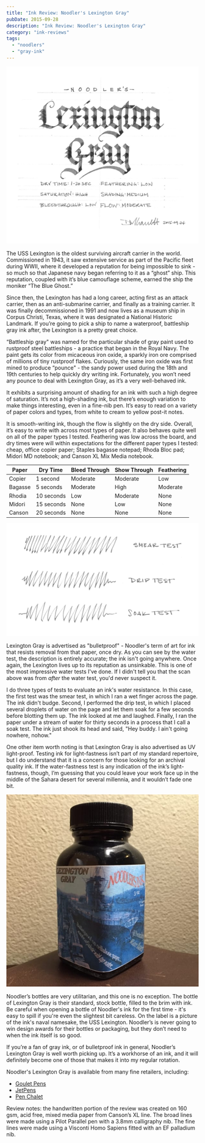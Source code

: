 ```yaml
---
title: "Ink Review: Noodler's Lexington Gray"
pubDate: 2015-09-28
description: "Ink Review: Noodler's Lexington Gray"
category: "ink-reviews"
tags:
  - "noodlers"
  - "gray-ink"
---
```


![Noodler's Lexington Gray](exemplar.jpeg)

The USS Lexington is the oldest surviving aircraft carrier in the world. Commissioned in 1943, it saw extensive service as part of the Pacific fleet during WWII, where it developed a reputation for being impossible to sink - so much so that Japanese navy began referring to it as a “ghost” ship. This reputation, coupled with it’s blue camouflage scheme, earned the ship the moniker “The Blue Ghost.”

Since then, the Lexington has had a long career, acting first as an attack carrier, then as an anti-submarine carrier, and finally as a training carrier. It was finally decommissioned in 1991 and now lives as a museum ship in Corpus Christi, Texas, where it was designated a National Historic Landmark. If you’re going to pick a ship to name a waterproof, battleship gray ink after, the Lexington is a pretty great choice.

“Battleship gray" was named for the particular shade of gray paint used to rustproof steel battleships - a practice that began in the Royal Navy. The paint gets its color from micaceous iron oxide, a sparkly iron ore comprised of millions of tiny rustproof flakes. Curiously, the same iron oxide was first mined to produce “pounce" - the sandy power used during the 18th and 19th centuries to help quickly dry writing ink. Fortunately, you won’t need any pounce to deal with Lexington Gray, as it’s a very well-behaved ink.

It exhibits a surprising amount of shading for an ink with such a high degree of saturation. It’s not a high-shading ink, but there’s enough variation to make things interesting, even in a fine-nib pen. It’s easy to read on a variety of paper colors and types, from white to cream to yellow post-it notes.

It is smooth-writing ink, though the flow is slightly on the dry side. Overall, it’s easy to write with across most types of paper. It also behaves quite well on all of the paper types I tested. Feathering was low across the board, and dry times were will within expectations for the different paper types I tested: cheap, office copier paper; Staples bagasse notepad; Rhoda Bloc pad; Midori MD notebook; and Canson XL Mix Media notebook.

| Paper | Dry Time | Bleed Through | Show Through | Feathering |
| --- | --- | --- | --- | --- |
| Copier | 1 second | Moderate | Moderate | Low |
| Bagasse | 5 seconds | Moderate | High | Moderate |
| Rhodia | 10 seconds | Low | Moderate | None |
| Midori | 15 seconds | None | Low | None |
| Canson | 20 seconds | None | None | None |

![Noodler's Lexington Gray water test](durability.jpeg)

Lexington Gray is advertised as "bulletproof" - Noodler's term of art for ink that resists removal from that paper, once dry. As you can see by the water test, the description is entirely accurate; the ink isn't going anywhere. Once again, the Lexington lives up to its reputation as unsinkable. This is one of the most impressive water tests I've done. If I didn't tell you that the scan above was from _after_ the water test, you'd never suspect it.

I do three types of tests to evaluate an ink's water resistance. In this case, the first test was the smear test, in which I ran a wet finger across the page. The ink didn't budge. Second, I performed the drip test, in which I placed several droplets of water on the page and let them soak for a few seconds before blotting them up. The ink looked at me and laughed. Finally, I ran the paper under a stream of water for thirty seconds in a process that I call a soak test. The ink just shook its head and said, "Hey buddy. I ain't going nowhere, nohow."

One other item worth noting is that Lexington Gray is also advertised as UV light-proof. Testing ink for light-fastness isn’t part of my standard repertoire, but I do understand that it is a concern for those looking for an archival quality ink. If the water-fastness test is any indication of the ink’s light-fastness, though, I’m guessing that you could leave your work face up in the middle of the Sahara desert for several millennia, and it wouldn’t fade one bit.

![Noodler's Lexington Gray bottle](bottle.jpg)

Noodler’s bottles are very utilitarian, and this one is no exception. The bottle of Lexington Gray is their standard, stock bottle, filled to the brim with ink. Be careful when opening a bottle of Noodler's ink for the first time - it's easy to spill if you're even the slightest bit careless. On the label is a picture of the ink's naval namesake, the USS Lexington. Noodler’s is never going to win design awards for their bottles or packaging, but they don’t need to when the ink itself is so good.

If you’re a fan of gray ink, or of bulletproof ink in general, Noodler’s Lexington Gray is well worth picking up. It’s a workhorse of an ink, and it will definitely become one of those that makes it into my regular rotation.

Noodler's Lexington Gray is available from many fine retailers, including:

- [Goulet Pens](http://www.gouletpens.com/noodlers-lexington-gray-3oz-bottled-fountain-pen-ink/p/N19042)
- [JetPens](http://www.jetpens.com/Noodler-s-Ink-Specialty-Color-Ink-3-oz-Bottle-Lexington-Gray-Bulletproof/pd/3317)
- [Pen Chalet](https://www.penchalet.com/ink_refills/fountain_pen_ink/noodlers_bottled_ink.html)

Review notes: the handwritten portion of the review was created on 160 gsm, acid free, mixed media paper from Canson’s XL line. The broad lines were made using a Pilot Parallel pen with a 3.8mm calligraphy nib. The fine lines were made using a Visconti Homo Sapiens fitted with an EF palladium nib.
